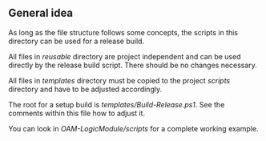 ## General idea

As long as the file structure follows some concepts, the scripts in this directory can be used for a release build.

All files in *reusable* directory are project independent and can be used directly by the release build script. There should be no changes necessary.

All files in *templates* directory must be copied to the project *scripts* directory and have to be adjusted accordingly.

The root for a setup build is *templates/Build-Release.ps1*. See the comments within this file how to adjust it.

You can look in *OAM-LogicModule/scripts* for a complete working example.